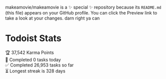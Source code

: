 makeamovie/makeamovie is a ✨ special ✨ repository because its `README.md` (this file) appears on your GitHub profile.
You can click the Preview link to take a look at your changes. darn right ya can

# Todoist Stats

<!-- TODO-IST:START -->
🏆  37,542 Karma Points           
🌸  Completed 0 tasks today           
✅  Completed 26,953 tasks so far           
⏳  Longest streak is 328 days
<!-- TODO-IST:END -->